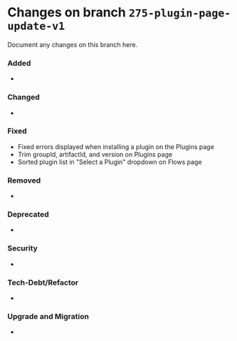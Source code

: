 # Changes on branch `275-plugin-page-update-v1`
Document any changes on this branch here.
### Added
- 

### Changed
- 

### Fixed
- Fixed errors displayed when installing a plugin on the Plugins page
- Trim groupId, artifactId, and version on Plugins page
- Sorted plugin list in "Select a Plugin" dropdown on Flows page 

### Removed
- 

### Deprecated
- 

### Security
- 

### Tech-Debt/Refactor
- 

### Upgrade and Migration
- 
